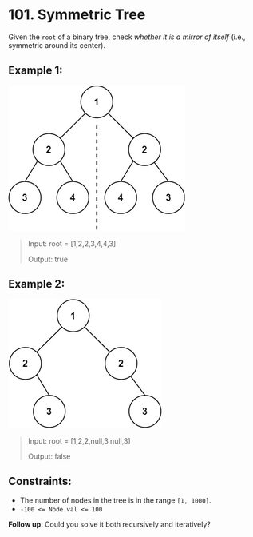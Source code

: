 # 101. Symmetric Tree

Given the `root` of a binary tree, check *whether it is a mirror of itself* (i.e., symmetric around its center).


## Example 1:

![ex1](image.png)

> Input: root = [1,2,2,3,4,4,3]
>
> Output: true

## Example 2:

![ex2](image-1.png)

> Input: root = [1,2,2,null,3,null,3]
>
> Output: false

## Constraints:

- The number of nodes in the tree is in the range `[1, 1000]`.
- `-100 <= Node.val <= 100`
 

**Follow up**: Could you solve it both recursively and iteratively?